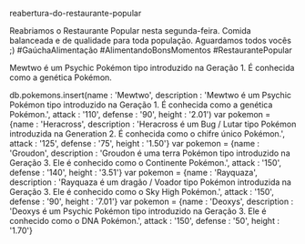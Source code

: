 reabertura-do-restaurante-popular

Reabriamos o Restaurante Popular nesta segunda-feira. Comida balanceada e de qualidade para toda população. 
Aguardamos todos vocês ;)
#GaúchaAlimentação #AlimentandoBonsMomentos #RestaurantePopular

Mewtwo é um Psychic Pokémon tipo introduzido na Geração 1. É conhecida como a genética Pokémon.

db.pokemons.insert(name : 'Mewtwo', description : 'Mewtwo é um Psychic Pokémon tipo introduzido na Geração 1. É conhecida como a genética Pokémon.', attack : '110', defense : '90', height : '2.01')
var pokemon = {name : 'Heracross', description : 'Heracross é um Bug / Lutar tipo Pokémon introduzida na Generation 2. É conhecida como o chifre único Pokémon.', attack : '125', defense : '75', height : '1.50'}
var pokemon = {name : 'Groudon', description : 'Groudon é uma terra Pokémon tipo introduzido na Geração 3. Ele é conhecido como o Continente Pokémon.', attack : '150', defense : '140', height : '3.51'}
var pokemon = {name : 'Rayquaza', description : 'Rayquaza é um dragão / Voador tipo Pokémon introduzida na Geração 3. Ele é conhecido como o Sky High Pokémon.', attack : '150', defense : '90', height : '7.01'}
var pokemon = {name : 'Deoxys', description : 'Deoxys é um Psychic Pokémon tipo introduzido na Geração 3. Ele é conhecido como o DNA Pokémon.', attack : '150', defense : '50', height : '1.70'}